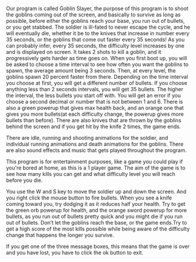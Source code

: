 
Our program is called Goblin Slayer, the purpose of this program is to shoot the goblins coming out of the screen, and basically to survive as long as possible, before either the goblins reach your base, you run out of bullets, or you get stabbed. The soldier is ill-fated to never escape the cycle, and he will eventually die, whether it be to the knives that increase in number every 35 seconds, or the goblins that come out faster every 35 seconds! As you can probably infer, every 35 seconds, the difficulty level increases by one and is displayed on screen. It takes 2 shots to kill a goblin, and it progressively gets harder as time goes on. When you first boot up, you will be asked to choose a time interval to see how often you want the goblins to spawn, the average amount being 3 seconds. Then, at every level, the goblins spawn 20 percent faster from there. Depending on the time interval you choose at first, you will get a different number of bullets. If you choose anything less than 2 seconds intervals, you will get 35 bullets. The higher the interval, the less bullets you start off with. You will get an error if you choose a second decimal or number that is not between 1 and 6. There is also a green powerup that gives max health back, and an orange one that gives you more bullets(at each difficulty change, the powerup gives more bullets than before). There are also knives that are thrown by the goblins behind the screen and if you get hit by the knife 2 times, the game ends.

There are idle, running and shooting animations for the soldier, and individual running animations and death animations for the goblins. There are also sound effects and music that gets played throughout the program.

This program is for entertainment purposes, like a game you could play if you're bored at home, as this is a 1 player game. The aim of the game is to see how many kills you can get and what difficulty level you will reach before you die. 

You use the W and S key to move the soldier up and down the screen. And you right click the mouse button to fire bullets. When you see a knife coming toward you, try dodging it as it reduces half your health. Try to get the green orb powerup for health, and the orange sword powerup for more bullets, as you run out of bullets pretty quick and you might die if you run out of bullets. Don’t let the goblins reach the base, or the game ends.Try to get a high score of the most kills possible while being aware of the difficulty change that happens the longer you survive.

If you get one of the three message boxes, this means that the game is over and you have lost, you have to click the ok button to exit.
